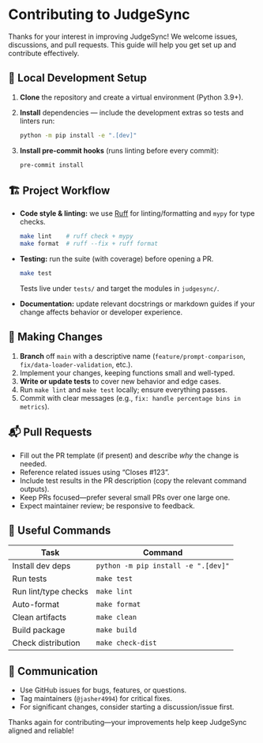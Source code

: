 # Contributing to JudgeSync

Thanks for your interest in improving JudgeSync! We welcome issues, discussions, and pull requests. This guide will help you get set up and contribute effectively.

## 🧰 Local Development Setup

1. **Clone** the repository and create a virtual environment (Python 3.9+).
2. **Install** dependencies — include the development extras so tests and linters run:

   ```bash
   python -m pip install -e ".[dev]"
   ```

3. **Install pre-commit hooks** (runs linting before every commit):

   ```bash
   pre-commit install
   ```

## 🏗️ Project Workflow

- **Code style & linting:** we use [Ruff](https://docs.astral.sh/ruff/) for linting/formatting and `mypy` for type checks.

  ```bash
  make lint    # ruff check + mypy
  make format  # ruff --fix + ruff format
  ```

- **Testing:** run the suite (with coverage) before opening a PR.

  ```bash
  make test
  ```

  Tests live under `tests/` and target the modules in `judgesync/`.

- **Documentation:** update relevant docstrings or markdown guides if your change affects behavior or developer experience.

## 🔁 Making Changes

1. **Branch** off `main` with a descriptive name (`feature/prompt-comparison`, `fix/data-loader-validation`, etc.).
2. Implement your changes, keeping functions small and well-typed.
3. **Write or update tests** to cover new behavior and edge cases.
4. Run `make lint` and `make test` locally; ensure everything passes.
5. Commit with clear messages (e.g., `fix: handle percentage bins in metrics`).

## 📬 Pull Requests

- Fill out the PR template (if present) and describe *why* the change is needed.
- Reference related issues using “Closes #123”.
- Include test results in the PR description (copy the relevant command outputs).
- Keep PRs focused—prefer several small PRs over one large one.
- Expect maintainer review; be responsive to feedback.

## 🧪 Useful Commands

| Task                 | Command                                   |
| -------------------- | ----------------------------------------- |
| Install dev deps     | `python -m pip install -e ".[dev]"`       |
| Run tests            | `make test`                               |
| Run lint/type checks | `make lint`                               |
| Auto-format          | `make format`                             |
| Clean artifacts      | `make clean`                              |
| Build package        | `make build`                              |
| Check distribution   | `make check-dist`                         |

## 📣 Communication

- Use GitHub issues for bugs, features, or questions.
- Tag maintainers (`@jasher4994`) for critical fixes.
- For significant changes, consider starting a discussion/issue first.

Thanks again for contributing—your improvements help keep JudgeSync aligned and reliable!
